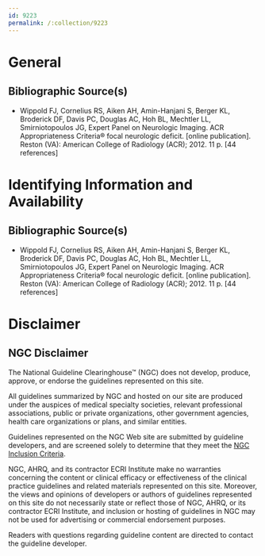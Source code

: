 ```yaml
---
id: 9223
permalink: /:collection/9223
---
```


# General

## Bibliographic Source(s)

- Wippold FJ, Cornelius RS, Aiken AH, Amin-Hanjani S, Berger KL, Broderick DF, Davis PC, Douglas AC, Hoh BL, Mechtler LL, Smirniotopoulos JG, Expert Panel on Neurologic Imaging. ACR Appropriateness Criteria® focal neurologic deficit. [online publication]. Reston (VA): American College of Radiology (ACR); 2012. 11 p. [44 references]

# Identifying Information and Availability

## Bibliographic Source(s)

- Wippold FJ, Cornelius RS, Aiken AH, Amin-Hanjani S, Berger KL, Broderick DF, Davis PC, Douglas AC, Hoh BL, Mechtler LL, Smirniotopoulos JG, Expert Panel on Neurologic Imaging. ACR Appropriateness Criteria® focal neurologic deficit. [online publication]. Reston (VA): American College of Radiology (ACR); 2012. 11 p. [44 references]

# Disclaimer

## NGC Disclaimer

The National Guideline Clearinghouse™ (NGC) does not develop, produce, approve, or endorse the guidelines represented on this site.

All guidelines summarized by NGC and hosted on our site are produced under the auspices of medical specialty societies, relevant professional associations, public or private organizations, other government agencies, health care organizations or plans, and similar entities.

Guidelines represented on the NGC Web site are submitted by guideline developers, and are screened solely to determine that they meet the [NGC Inclusion Criteria](/help-and-about/summaries/inclusion-criteria).

NGC, AHRQ, and its contractor ECRI Institute make no warranties concerning the content or clinical efficacy or effectiveness of the clinical practice guidelines and related materials represented on this site. Moreover, the views and opinions of developers or authors of guidelines represented on this site do not necessarily state or reflect those of NGC, AHRQ, or its contractor ECRI Institute, and inclusion or hosting of guidelines in NGC may not be used for advertising or commercial endorsement purposes.

Readers with questions regarding guideline content are directed to contact the guideline developer.

